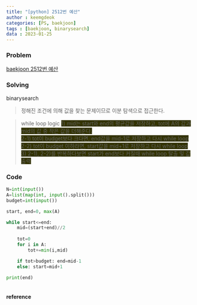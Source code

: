 ```yaml
---
title: "[python] 2512번 예산"
author : keemgdeok
categories: [PS, baekjoon]
tags : [baekjoon, binarysearch]
data : 2023-01-25
---
```



### Problem
[baekjoon 2512번 예산](https://www.acmicpc.net/problem/2512)


### Solving 
binarysearch
> 정해진 조건에 의해 값을 찾는 문제이므로 이분 탐색으로 접근한다.

>  while loop logic
> <span style="background-color:#333300"> 1\) mid는 start와 end의 평균값을 저장하고, tot에 A의 값과 mid의 값 중 작은 값을 더해준다.</span>  
> <span style="background-color:#333300">2-1\) tot이 budget보다 크다면, end값을 mid-1로 저장하고 다시 while loop</span>  
> <span style="background-color:#333300">2-2\) tot이 budget 이하라면, start값을 mid+1로 저장하고 다시 while loop</span>  
> <span style="background-color:#333300">3\) 2-1\), 2-2\)를 반복하다보면 start가 end보다 커질때 while loop 탈출 및 값 출력</span>  


### Code
```py
N=int(input())
A=list(map(int, input().split()))
budget=int(input())

start, end=0, max(A)

while start<=end:
    mid=(start+end)//2
    
    tot=0
    for i in A:
        tot+=min(i,mid)

    if tot>budget: end=mid-1
    else: start=mid+1

print(end)
        
```


#### reference
